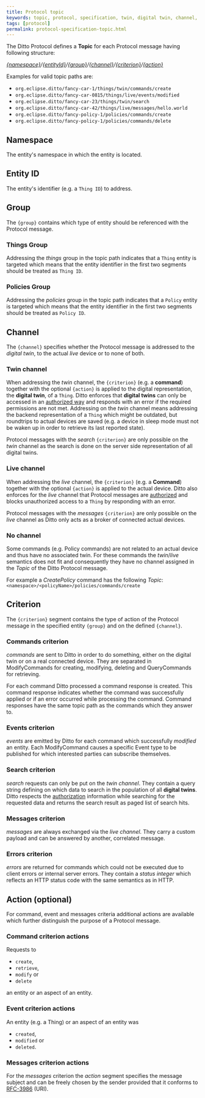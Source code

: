 ```yaml
---
title: Protocol topic
keywords: topic, protocol, specification, twin, digital twin, channel, criterion, action
tags: [protocol]
permalink: protocol-specification-topic.html
---
```


The Ditto Protocol defines a **Topic** for each Protocol message having following structure:

_[{namespace}](#namespace)/[{entityId}](#entity-id)/[{group}](#group)/[{channel}](#channel)/[{criterion}](#criterion)/[{action}](#action-optional)_

Examples for valid topic paths are:
* `org.eclipse.ditto/fancy-car-1/things/twin/commands/create`
* `org.eclipse.ditto/fancy-car-0815/things/live/events/modified`
* `org.eclipse.ditto/fancy-car-23/things/twin/search`
* `org.eclipse.ditto/fancy-car-42/things/live/messages/hello.world`
* `org.eclipse.ditto/fancy-policy-1/policies/commands/create`
* `org.eclipse.ditto/fancy-policy-1/policies/commands/delete`

## Namespace

The entity's namespace in which the entity is located.

## Entity ID

The entity's identifier (e.g. a `Thing ID`) to address.

## Group

The `{group}` contains which type of entity should be referenced with the Protocol message.

### Things Group

Addressing the _things_ group in the topic path indicates that a `Thing` entity is targeted which means that the entity
identifier in the first two segments should be treated as `Thing ID`.

### Policies Group

Addressing the _policies_ group in the topic path indicates that a `Policy` entity is targeted which means that the entity
identifier in the first two segments should be treated as `Policy ID`.

## Channel

The `{channel}` specifies whether the Protocol message is addressed to the *digital twin*, to the actual *live* device
or to none of both.

### Twin channel

When addressing the *twin* channel, the `{criterion}` (e.g. a **command**) together with the optional `{action}` is
applied to the digital representation, the **digital twin**, of a `Thing`.
Ditto enforces that **digital twins** can only be accessed in an [authorized way](basic-auth.html) and responds with an 
error if the required permissions are not met.
Addressing on the *twin* channel means addressing the backend representation of a `Thing` which might be outdated, but
roundtrips to actual devices are saved (e.g. a device in sleep mode must not be waken up in order to retrieve its last
reported state).

Protocol messages with the *search* `{criterion}` are only possible on the *twin* channel as the search is done on the 
server side representation of all digital twins. 

### Live channel

When addressing the *live* channel, the `{criterion}` (e.g. a **Command**) together with the optional `{action}` is
applied to the actual device.
Ditto also enforces for the *live* channel that Protocol messages are [authorized](basic-auth.html) and blocks
unauthorized access to a `Thing` by responding with an error.

Protocol messages with the *messages* `{criterion}` are only possible on the *live* channel as Ditto only acts as a
broker of connected actual devices.

### No channel

Some commands (e.g. Policy commands) are not related to an actual device and thus have no associated twin. 
For these commands the *twin*/*live* semantics does not fit and consequently they have no channel assigned in the
 *Topic* of the Ditto Protocol message.
 
For example a *CreatePolicy* command has the following *Topic*: `<namespace>/<policyName>/policies/commands/create`

## Criterion

The `{criterion}` segment contains the type of action of the Protocol message in the specified entity `{group}` and on
the defined `{channel}`.

### Commands criterion

*commands* are sent to Ditto in order to do something, either on the digital twin or on a real connected device.
They are separated in ModifyCommands for creating, modifying, deleting and QueryCommands for retrieving.

For each command Ditto processed a command response is created.
This command response indicates whether the command was successfully applied or if an error occurred while 
processing the command.
Command responses have the same topic path as the commands which they answer to.

### Events criterion

*events* are emitted by Ditto for each command which successfully *modified* an entity.
Each ModifyCommand causes a specific Event type to be published for which interested parties can subscribe themselves.

### Search criterion

*search* requests can only be put on the *twin channel*.
They contain a query string defining on which data to search in the population of all **digital twins**.
Ditto respects the [authorization](basic-auth.html) information while searching for the requested data and returns the
search result as paged list of search hits.

### Messages criterion

*messages* are always exchanged via the *live channel*.
They carry a custom payload and can be answered by another, correlated message.

### Errors criterion

*errors* are returned for commands which could not be executed due to client errors or internal server errors.
They contain a *status integer* which reflects an HTTP status code with the same semantics as in HTTP.


## Action (optional)

For command, event and messages criteria additional actions are available which further distinguish the purpose of a 
Protocol message. 

### Command criterion actions

Requests to

* `create`,
* `retrieve`,
* `modify` or
* `delete`

an entity or an aspect of an entity.

### Event criterion actions

An entity (e.g. a Thing) or an aspect of an entity was

* `created`,
* `modified` or
* `deleted`.

### Messages criterion actions

For the *messages* criterion the *action* segment specifies the message subject and can be freely chosen by the sender 
provided that it conforms to [RFC-3986](https://tools.ietf.org/html/rfc3986) (URI).
